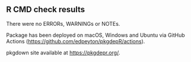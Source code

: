 ## R CMD check results
There were no ERRORs, WARNINGs or NOTEs. 

Package has been deployed on macOS, Windows and Ubuntu via GitHub Actions 
(https://github.com/edpeyton/pkgdepR/actions).

pkgdown site available at https://pkgdepr.org/.
